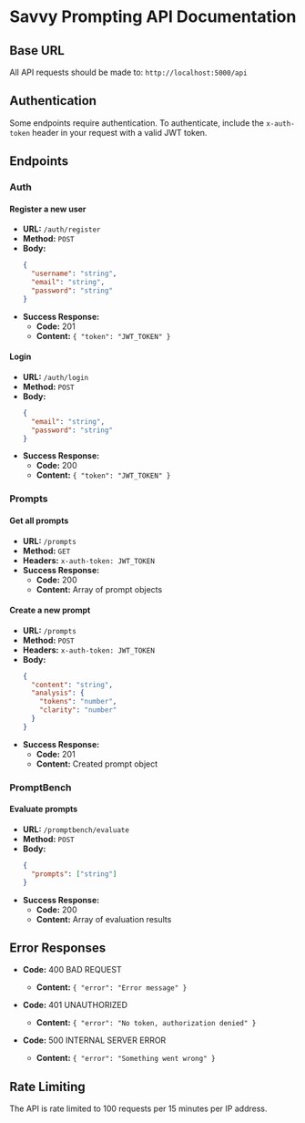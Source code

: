 # Savvy Prompting API Documentation

## Base URL

All API requests should be made to: `http://localhost:5000/api`

## Authentication

Some endpoints require authentication. To authenticate, include the `x-auth-token` header in your request with a valid JWT token.

## Endpoints

### Auth

#### Register a new user

- **URL:** `/auth/register`
- **Method:** `POST`
- **Body:**
  ```json
  {
    "username": "string",
    "email": "string",
    "password": "string"
  }
  ```
- **Success Response:** 
  - **Code:** 201
  - **Content:** `{ "token": "JWT_TOKEN" }`

#### Login

- **URL:** `/auth/login`
- **Method:** `POST`
- **Body:**
  ```json
  {
    "email": "string",
    "password": "string"
  }
  ```
- **Success Response:** 
  - **Code:** 200
  - **Content:** `{ "token": "JWT_TOKEN" }`

### Prompts

#### Get all prompts

- **URL:** `/prompts`
- **Method:** `GET`
- **Headers:** `x-auth-token: JWT_TOKEN`
- **Success Response:** 
  - **Code:** 200
  - **Content:** Array of prompt objects

#### Create a new prompt

- **URL:** `/prompts`
- **Method:** `POST`
- **Headers:** `x-auth-token: JWT_TOKEN`
- **Body:**
  ```json
  {
    "content": "string",
    "analysis": {
      "tokens": "number",
      "clarity": "number"
    }
  }
  ```
- **Success Response:** 
  - **Code:** 201
  - **Content:** Created prompt object

### PromptBench

#### Evaluate prompts

- **URL:** `/promptbench/evaluate`
- **Method:** `POST`
- **Body:**
  ```json
  {
    "prompts": ["string"]
  }
  ```
- **Success Response:** 
  - **Code:** 200
  - **Content:** Array of evaluation results

## Error Responses

- **Code:** 400 BAD REQUEST
  - **Content:** `{ "error": "Error message" }`

- **Code:** 401 UNAUTHORIZED
  - **Content:** `{ "error": "No token, authorization denied" }`

- **Code:** 500 INTERNAL SERVER ERROR
  - **Content:** `{ "error": "Something went wrong" }`

## Rate Limiting

The API is rate limited to 100 requests per 15 minutes per IP address.